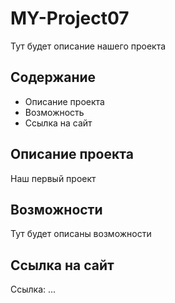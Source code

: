 # MY-Project07
Тут будет описание нашего проекта

## Содержание
- Описание проекта
- Возможность
- Ссылка на сайт

## Описание проекта
Наш первый проект

## Возможности
Тут будет описаны возможности

## Ссылка на сайт
Ссылка: ...